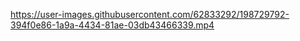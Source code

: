 https://user-images.githubusercontent.com/62833292/198729792-394f0e86-1a9a-4434-81ae-03db43466339.mp4

